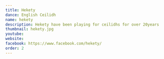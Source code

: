 ```yaml
---
title: Hekety
dance: English Ceilidh
name: hekety
description: Hekety have been playing for ceilidhs for over 20years
thumbnail: hekety.jpg
youtube: 
website: 
facebook: https://www.facebook.com/hekety/
order: 2
---
```

